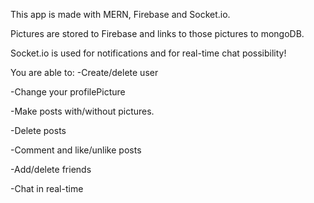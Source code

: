 This app is made with MERN, Firebase and Socket.io.

Pictures are stored to Firebase and links to those pictures to mongoDB.

Socket.io is used for notifications and for real-time chat possibility!

You are able to:
-Create/delete user

-Change your profilePicture

-Make posts with/without pictures.

-Delete posts

-Comment and like/unlike posts

-Add/delete friends

-Chat in real-time
